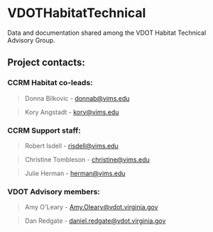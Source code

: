 # VDOTHabitatTechnical
Data and documentation shared among the VDOT Habitat Technical Advisory Group.


## Project contacts:
### CCRM Habitat co-leads:
> Donna Bilkovic - donnab@vims.edu 

> Kory Angstadt - kory@vims.edu 

### CCRM Support staff: 
> Robert Isdell - risdell@vims.edu

> Christine Tombleson - christine@vims.edu

> Julie Herman - herman@vims.edu

### VDOT Advisory members: 
> Amy O'Leary - Amy.Oleary@vdot.virginia.gov 

> Dan Redgate - daniel.redgate@vdot.virginia.gov 
